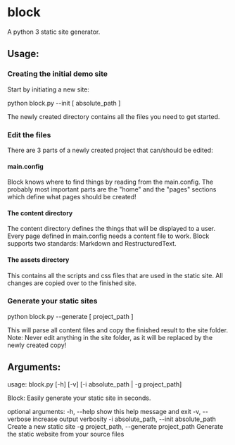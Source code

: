 block
=====

A python 3 static site generator.


Usage:
------

### Creating the initial demo site

Start by initiating a new site:

python block.py --init [ absolute_path ]

The newly created directory contains all the files you need to get started.

### Edit the files

There are 3 parts of a newly created project that can/should be edited:

#### main.config

Block knows where to find things by reading from the main.config. 
The probably most important parts are the "home" and the "pages" 
sections which define what pages should be created!

#### The content directory

The content directory defines the things that will be displayed to a user. 
Every page defined in main.config needs a content file to work. 
Block supports two standards: Markdown and RestructuredText.

#### The assets directory

This contains all the scripts and css files that are used in the static site.
All changes are copied over to the finished site.

### Generate your static sites

python block.py --generate [ project_path ]

This will parse all content files and copy the finished result to the site folder. 
Note: Never edit anything in the site folder, as it will be replaced by the newly created copy!



Arguments:
----------

usage: block.py [-h] [-v] [-i absolute_path | -g project_path]

Block: Easily generate your static site in seconds.

optional arguments:
  -h, --help            show this help message and exit
  -v, --verbose         increase output verbosity
  -i absolute_path, --init absolute_path
                        Create a new static site
  -g project_path, --generate project_path
                        Generate the static website from your source files


